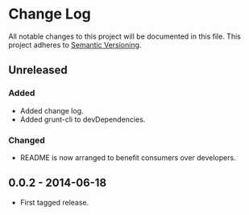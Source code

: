 # Change Log

All notable changes to this project will be documented in this file. This project adheres to [Semantic Versioning](http://semver.org/).

## Unreleased

### Added

- Added change log.
- Added grunt-cli to devDependencies.

### Changed

- README is now arranged to benefit consumers over developers.

## 0.0.2 - 2014-06-18

- First tagged release.
